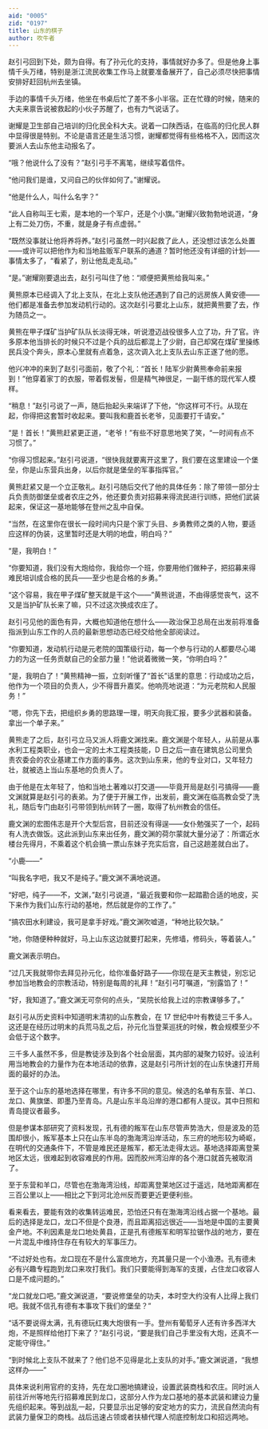 ```yaml
---
aid: "0005"
zid: "0197"
title: 山东的棋子
author: 吹牛者
---
```


赵引弓回到下处，颇为自得。有了孙元化的支持，事情就好办多了。但是他身上事情千头万绪，特别是浙江流民收集工作马上就要准备展开了，自己必须尽快把事情安排好赶回杭州去坐镇。

手边的事情千头万绪，他坐在书桌后忙了差不多小半宿。正在忙碌的时候，随来的大夫来禀告说被救起的小伙子苏醒了，也有力气说话了。

谢耀是卫生部自己培训的归化民全科大夫。说着一口陕西话，在临高的归化民人群中显得很是特别。不论是语言还是生活习惯，谢耀都觉得有些格格不入，因而这次要派人去山东他主动报名了。

“哦？他说什么了没有？”赵引弓手不离笔，继续写着信件。

“他问我们是谁，又问自己的伙伴如何了。”谢耀说。

“他是什么人，叫什么名字？”

“此人自称叫王七索，是本地的一个军户，还是个小旗。”谢耀兴致勃勃地说道，“身上有二处刀伤，不重，就是身子有点虚弱。”

“既然没事就让他将养将养。”赵引弓虽然一时兴起救了此人，还没想过该怎么处置——或许可以把他作为和当地盐贩军户联系的通道？暂时他还没有详细的计划——事情太多了，“看紧了，别让他乱走乱动。”

“是。”谢耀刚要退出去，赵引弓叫住了他：“顺便把黄熊给我叫来。”

黄熊原本已经调入了北上支队，在北上支队他还遇到了自己的远房族人黄安德——他们都是准备去参加发动机行动的。这次赵引弓要北上山东，就把黄熊要了去，作为随员之一。

黄熊在甲子煤矿当护矿队队长淡得无味，听说澄迈战役很多人立了功，升了官。许多原本他当排长的时候只不过是个兵的战后都混上了少尉，自己却窝在煤矿里操练民兵没个奔头，原本心里就有点着急，这次调入北上支队去山东正遂了他的愿。

他兴冲冲的来到了赵引弓面前，敬了个礼：“首长！陆军少尉黄熊奉命前来报到！”他穿着家丁的衣服，带着假发髻，但是精气神很足，一副干练的现代军人模样。

“稍息！”赵引弓说了一声，随后抬起头来端详了下他，“你这样可不行。从现在起，你得把这套暂时收起来。要叫我和鹿首长老爷，见面要打千请安。”

“是！首长！”黄熊赶紧更正道，“老爷！”有些不好意思地笑了笑，“一时间有点不习惯了。”

“你得习惯起来。”赵引弓说道，“很快我就要离开这里了，我们要在这里建设一个堡垒，你是山东营兵出身，以后你就是堡垒的军事指挥官。”

黄熊赶紧又是一个立正敬礼。赵引弓随后交代了他的具体任务：除了带领一部分士兵负责防御堡垒或者农庄之外，他还要负责对招募来得流民进行训练，把他们武装起来，保证这一基地能够在登州之乱中自保。

“当然，在这里你在很长一段时间内只是个家丁头目、乡勇教师之类的人物，要适应这样的伪装，这里暂时还是大明的地盘，明白吗？”

“是，我明白！”

“你要知道，我们没有大炮给你，我给你一个班，你要用他们做种子，把招募来得难民培训成合格的民兵——至少也是合格的乡勇。”

“这个容易，我在甲子煤矿整天就是干这个——”黄熊说道，不由得感觉丧气，这不又是当护矿队长来了嘛，只不过这次换成农庄了。

赵引弓见他的面色有异，大概也知道他在想什么——政治保卫总局在出发前将准备指派到山东工作的人员的最新思想动态已经交给他全部阅读过。

“你要知道，发动机行动是元老院的国策级行动，每一个参与行动的人都要尽心竭力的为这一任务贡献自己的全部力量！”他说着微微一笑，“你明白吗？”

“是，我明白了！”黄熊精神一振，立刻听懂了“首长”话里的意思：行动成功之后，他作为一个项目的负责人，少不得晋升嘉奖。他响亮地说道：“为元老院和人民服务！”

“嗯，你先下去，把组织乡勇的思路理一理，明天向我汇报，要多少武器和装备。拿出一个单子来。”

黄熊走了之后，赵引弓立马又派人将鹿文渊找来。鹿文渊是个年轻人，从前是从事水利工程类职业，也会一定的土木工程类技能，D 日之后一直在建筑总公司里负责农委会的农业基建工作方面的事务。这次到山东来，他的专业对口，又年轻力壮，就被选上当山东基地的负责人了。

由于他是在太年轻了，怕和当地土著难以打交道——毕竟开局是赵引弓搞得——鹿文渊就算是赵引弓的表弟。为了便于开展工作，出发前，鹿文渊在临高教会受了洗礼，随后专门由赵引弓带领到杭州转了一圈，取得了杭州教会的信任。

鹿文渊的宏图伟志是开个大型后宫，目前还没有得逞——女仆勉强买了一个，起码有人洗衣做饭。这此派到山东来出任务，鹿文渊的荷尔蒙就大量分泌了：所谓近水楼台先得月，不乘着这个机会搞一票山东妹子充实后宫，自己这趟差就白出了。

“小鹿——”

“叫我名字吧，我又不是纯子。”鹿文渊不满地说道。

“好吧，纯子——不，文渊，”赵引弓说道，“最近我要和你一起踏勘合适的地皮，买下来作为我们山东行动的基地，然后就是你的工作了。”

“搞农田水利建设，我可是拿手好戏。”鹿文渊吹嘘道，“种地比较欠缺。”

“地，你随便种种就好，马上山东这边就要打起来，先修墙，修码头，等着装人。”

鹿文渊表示明白。

“过几天我就带你去拜见孙元化，给你准备好路子——你现在是天主教徒，别忘记参加当地教会的宗教活动，特别是每周的礼拜！”赵引弓叮嘱道，“别露馅了！”

“好，我知道了。”鹿文渊无可奈何的点头，“吴院长给我上过的宗教课够多了。”

赵引弓从历史资料中知道明末清初的山东教会，在 17 世纪中叶有教徒三千多人。这还是在经历过明末的兵荒马乱之后，孙元化当登莱巡抚的时候，教会规模至少不会低于这个数字。

三千多人虽然不多，但是教徒涉及到各个社会层面，其内部的凝聚力较好。设法利用当地教会的力量作为在本地活动的依靠，这是赵引弓所计划的在山东快速打开局面的最好的办法。

至于这个山东的基地选择在哪里，有许多不同的意见。候选的名单有东营、羊口、龙口、黄旗堡、即墨乃至青岛。凡是山东半岛沿岸的港口都有人提议。其中日照和青岛提议者最多。

但是参谋本部研究了资料发现，孔有德的叛军在山东尽管声势浩大，但是波及的范围却很小，叛军基本上只在山东半岛的渤海湾沿岸活动，东三府的地形较为崎岖，在明代的交通条件下，不管是难民还是叛军，都无法走得太远。基地选择距离登莱地区太远，很难起到收容难民的作用。因而胶州湾沿岸的各个港口就首先被取消了。

至于东营和羊口，尽管也在渤海湾沿线，却距离登莱地区过于遥远，陆地距离都在三百公里以上——相比之下到河北沧州反而要更近更便利些。

看来看去，要能有效的收集转运难民，恐怕还只有在渤海湾沿线占据一个基地。最后的选择是龙口，龙口不但是个良港，而且距离招远很近——当地是中国的主要黄金产地。不利因素是龙口地处黄县，正是孔有德叛军和明军拉锯作战的地方，要在一片混乱中维持住存在有较大的军事压力。

“不过好处也有。龙口现在不是什么富庶地方，充其量只是一个小渔港。孔有德未必有兴趣专程跑到龙口来攻打我们。我们只要能得到海军的支援，占住龙口收容人口是不成问题的。”

“龙口就龙口吧。”鹿文渊说道，“要说修堡垒的功夫，本时空大约没有人比得上我们吧。我就不信孔有德有本事攻下我们的堡垒？”

“话不要说得太满，孔有德玩红夷大炮很有一手。登州有葡萄牙人还有许多西洋大炮，不是照样给他打下来了？”赵引弓说，“要是我们自己手里没有大炮，还真不一定能守得住。”

“到时候北上支队不就来了？他们总不见得是北上支队的对手。”鹿文渊说道，“我想这样办——”

具体来说利用官府的支持，先在龙口圈地搞建设，设置武装商栈和农庄。同时派人前往沂州等地先行招募难民到龙口，这部分人作为龙口基地的基本武装和建设力量先组织起来。等到战乱一起，只要显示出足够的安定地方的实力，流民自然流向有武装力量保卫的商栈。战后迅速占领或者扶植代理人彻底控制龙口和招远两地。
